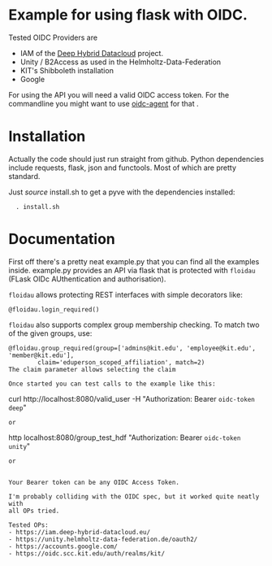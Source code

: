 # Example for using flask with OIDC.

Tested OIDC Providers are
- IAM of the [Deep Hybrid Datacloud](https://deep-hybrid-datacloud.eu) project.
- Unity / B2Access as used in the Helmholtz-Data-Federation
- KIT's Shibboleth installation
- Google


For using the API you will need a valid OIDC access token. For the
commandline you might want to use
[oidc-agent](https://github.com/indigo-dc/oidc-agent) for that .


# Installation

Actually the code should just run straight from github. Python
dependencies include requests, flask, json and functools. Most of which
are pretty standard.

Just *source* install.sh to get a pyve with the dependencies installed:

`  . install.sh`

# Documentation

First off there's a pretty neat example.py that you can find all the
examples inside. example.py provides an API via flask that is protected
with `floidau` (FLask OIDc AUthentication and authorisation).

`floidau` allows protecting REST interfaces with simple decorators like:
```
@floidau.login_required()
```
`floidau` also supports complex group membership checking. To match two of
the given groups, use:
```
@floidau.group_required(group=['admins@kit.edu', 'employee@kit.edu', 'member@kit.edu'],
        claim='eduperson_scoped_affiliation', match=2)
The claim parameter allows selecting the claim

Once started you can test calls to the example like this:

```
curl http://localhost:8080/valid_user -H "Authorization: Bearer `oidc-token deep`"
```
or
```
http localhost:8080/group_test_hdf "Authorization: Bearer `oidc-token unity`"
```
or


Your Bearer token can be any OIDC Access Token.

I'm probably colliding with the OIDC spec, but it worked quite neatly with
all OPs tried.

Tested OPs:
- https://iam.deep-hybrid-datacloud.eu/
- https://unity.helmholtz-data-federation.de/oauth2/
- https://accounts.google.com/
- https://oidc.scc.kit.edu/auth/realms/kit/


